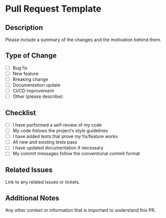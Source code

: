 # Pull Request Template

## Description

Please include a summary of the changes and the motivation behind them.

## Type of Change

- [ ] Bug fix  
- [ ] New feature  
- [ ] Breaking change  
- [ ] Documentation update  
- [ ] CI/CD improvement  
- [ ] Other (please describe):

## Checklist

- [ ] I have performed a self-review of my code  
- [ ] My code follows the project’s style guidelines  
- [ ] I have added tests that prove my fix/feature works  
- [ ] All new and existing tests pass  
- [ ] I have updated documentation if necessary  
- [ ] My commit messages follow the conventional commit format  

## Related Issues

Link to any related issues or tickets.

## Additional Notes

Any other context or information that is important to understand this PR.
